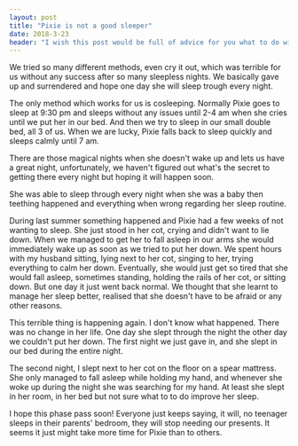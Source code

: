```yaml
---
layout: post
title: "Pixie is not a good sleeper"
date: 2018-3-23
header: "I wish this post would be full of advice for you what to do with your baby/toddler if she is not a good sleeper. But this is just a post that might help you to see that you are not alone awake at night trying to put your kid back to sleep."
---
```

We tried so many different methods, even cry it out, which was terrible for us without any success after so many sleepless nights. We basically gave up and surrendered and hope one day she will sleep trough every night.

The only method which works for us is cosleeping. Normally Pixie goes to sleep at 9:30 pm and sleeps without any issues until 2-4 am when she cries until we put her in our bed. And then we try to sleep in our small double bed, all 3 of us. When we are lucky, Pixie falls back to sleep quickly and sleeps calmly until 7 am.
 
There are those magical nights when she doesn't wake up and lets us have a great night, unfortunately, we haven't figured out what's the secret to getting there every night but hoping it will happen soon.

She was able to sleep through every night when she was a baby then teething happened and everything when wrong regarding her sleep routine.

During last summer something happened and Pixie had a few weeks of not wanting to sleep. She just stood in her cot, crying and didn't want to lie down. When we managed to get her to fall asleep in our arms she would immediately wake up as soon as we tried to put her down. We spent hours with my husband sitting, lying next to her cot, singing to her, trying everything to calm her down. Eventually, she would just get so tired that she would fall asleep, sometimes standing, holding the rails of her cot, or sitting down. But one day it just went back normal. We thought that she learnt to manage her sleep better, realised that she doesn't have to be afraid or any other reasons.

This terrible thing is happening again. I don't know what happened. There was no change in her life. One day she slept through the night the other day we couldn't put her down.  The first night we just gave in, and she slept in our bed during the entire night.

The second night, I slept next to her cot on the floor on a spear mattress. She only managed to fall asleep while holding my hand, and whenever she woke up during the night she was searching for my hand. At least she slept in her room, in her bed but not sure what to to do improve her sleep. 

I hope this phase pass soon! Everyone just keeps saying, it will, no teenager sleeps in their parents' bedroom, they will stop needing our presents. It seems it just might take more time for Pixie than to others.
